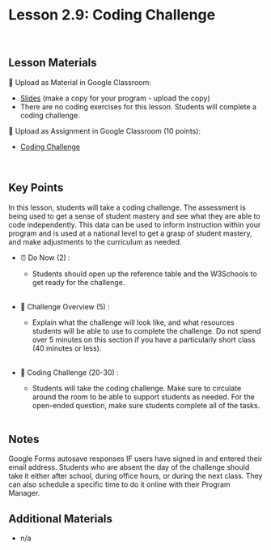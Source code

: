 # Lesson 2.9: Coding Challenge

<br>

## Lesson Materials

📖 Upload as Material in Google Classroom:
- [Slides](https://docs.google.com/presentation/d/1hmCi8qT1UHln-WvsbLTRdOdebbyk6taHfk7Qv9I0s6M/edit?usp=sharing) (make a copy for your program - upload the copy)
- There are no coding exercises for this lesson. Students will complete a coding challenge.

📝 Upload as Assignment in Google Classroom (10 points):
- [Coding Challenge](https://forms.gle/ceodJkNa5tLWRGTj9)

<br>

## Key Points
In this lesson, students will take a coding challenge. The assessment is being used to get a sense of student mastery and see what they are able to code independently. This data can be used to inform instruction within your program and is used at a national level to get a grasp of student mastery, and make adjustments to the curriculum as needed.


- ⏰ Do Now (2) : 
    -  Students should open up the reference table and the W3Schools to get ready for the challenge. <br><br>

- 🎯 Challenge Overview (5) :
    - Explain what the challenge will look like, and what resources students will be able to use to complete the challenge. Do not spend over 5 minutes on this section if you have a particularly short class (40 minutes or less). <br><br>

- 👾 Coding Challenge (20-30) : 
    - Students will take the coding challenge. Make sure to circulate around the room to be able to support students as needed. For the open-ended question, make sure students complete all of the tasks.  <br><br>


## Notes
Google Forms autosave responses IF users have signed in and entered their email address. Students who are absent the day of the challenge should take it either after school, during office hours, or during the next class. They can also schedule a specific time to do it online with their Program Manager.


## Additional Materials
- n/a
